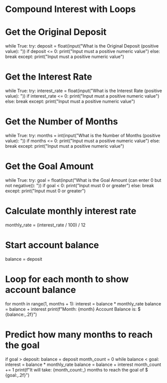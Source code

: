 # Compound Interest with Loops

# Get the Original Deposit
while True:
    try:
        deposit = float(input("What is the Original Deposit (positive value): "))
        if deposit <= 0:
            print("Input must a positive numeric value")
        else:
            break
    except:
        print("Input must a positive numeric value")

# Get the Interest Rate
while True:
    try:
        interest_rate = float(input("What is the Interest Rate (positive value): "))
        if interest_rate <= 0:
            print("Input must a positive numeric value")
        else:
            break
    except:
        print("Input must a positive numeric value")

# Get the Number of Months
while True:
    try:
        months = int(input("What is the Number of Months (positive value): "))
        if months <= 0:
            print("Input must a positive numeric value")
        else:
            break
    except:
        print("Input must a positive numeric value")

# Get the Goal Amount
while True:
    try:
        goal = float(input("What is the Goal Amount (can enter 0 but not negative)): "))
        if goal < 0:
            print("Input must 0 or greater")
        else:
            break
    except:
        print("Input must 0 or greater")

# Calculate monthly interest rate
monthly_rate = (interest_rate / 100) / 12

# Start account balance
balance = deposit

# Loop for each month to show account balance
for month in range(1, months + 1):
    interest = balance * monthly_rate
    balance = balance + interest
    print(f"Month: {month}  Account Balance is: $ {balance:,.2f}")

# Predict how many months to reach the goal
if goal > deposit:
    balance = deposit
    month_count = 0
    while balance < goal:
        interest = balance * monthly_rate
        balance = balance + interest
        month_count += 1
    print(f"It will take: {month_count:,} months to reach the goal of $ {goal:,.2f}")
